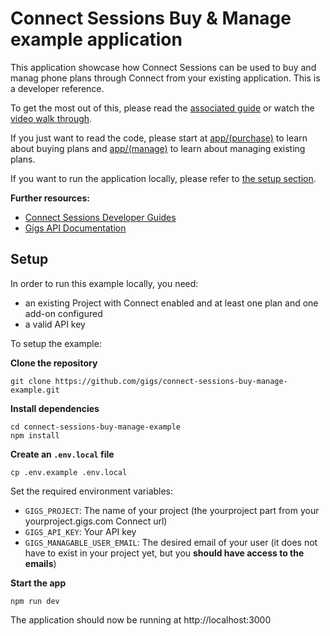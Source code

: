 # Connect Sessions Buy & Manage example application

This application showcase how Connect Sessions can be used to buy and manag phone plans through Connect from your existing application. This is a developer reference.

To get the most out of this, please read the [associated guide]() or watch the [video walk through]().

If you just want to read the code, please start at [app/(purchase)]() to learn about buying plans and [app/(manage)]() to learn about managing existing plans.

If you want to run the application locally, please refer to [the setup section](#setup).

**Further resources:**  
- [Connect Sessions Developer Guides](https://developers.gigs.com/docs/api/0472dd6bfc47d-about-connect-sessions)
- [Gigs API Documentation](https://developers.gigs.com/docs/api/aa3106d502cbc-create-a-connect-session)

## Setup
In order to run this example locally, you need:
- an existing Project with Connect enabled and at least one plan and one add-on configured
- a valid API key

To setup the example:

**Clone the repository**  
```shell
git clone https://github.com/gigs/connect-sessions-buy-manage-example.git
```

**Install dependencies**  
```shell
cd connect-sessions-buy-manage-example
npm install
```

**Create an `.env.local` file**
```shell
cp .env.example .env.local
```

Set the required environment variables:  
- `GIGS_PROJECT`: The name of your project (the yourproject part from your yourproject.gigs.com Connect url)
- `GIGS_API_KEY`: Your API key
- `GIGS_MANAGABLE_USER_EMAIL`: The desired email of your user (it does not have to exist in your project yet, but you **should have access to the emails**)

**Start the app**  
```shell
npm run dev
```

The application should now be running at http://localhost:3000

